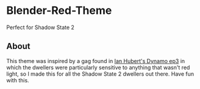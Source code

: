 # Blender-Red-Theme
Perfect for Shadow State 2

## About
This theme was inspired by a gag found in [Ian Hubert's Dynamo ep3](https://youtu.be/E8X4pVVYWn8?feature=shared&t=535) in which the dwellers were particularly sensitive to anything that wasn't red light, so I made this for all the Shadow State 2 dwellers out there. Have fun with this.

